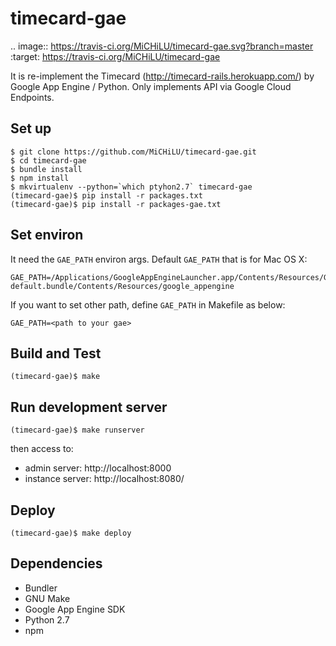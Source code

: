 timecard-gae
============

.. image:: https://travis-ci.org/MiCHiLU/timecard-gae.svg?branch=master
    :target: https://travis-ci.org/MiCHiLU/timecard-gae

It is re-implement the Timecard (http://timecard-rails.herokuapp.com/) by Google App Engine / Python.
Only implements API via Google Cloud Endpoints.

Set up
------

    $ git clone https://github.com/MiCHiLU/timecard-gae.git
    $ cd timecard-gae
    $ bundle install
    $ npm install
    $ mkvirtualenv --python=`which ptyhon2.7` timecard-gae
    (timecard-gae)$ pip install -r packages.txt
    (timecard-gae)$ pip install -r packages-gae.txt

Set environ
-----------

It need the `GAE_PATH` environ args. Default `GAE_PATH` that is for Mac OS X:

    GAE_PATH=/Applications/GoogleAppEngineLauncher.app/Contents/Resources/GoogleAppEngine-default.bundle/Contents/Resources/google_appengine

If you want to set other path, define `GAE_PATH` in Makefile as below:

    GAE_PATH=<path to your gae>

Build and Test
--------------

    (timecard-gae)$ make

Run development server
----------------------

    (timecard-gae)$ make runserver

then access to:

* admin server: http://localhost:8000
* instance server: http://localhost:8080/

Deploy
------

    (timecard-gae)$ make deploy

Dependencies
------------

* Bundler
* GNU Make
* Google App Engine SDK
* Python 2.7
* npm
